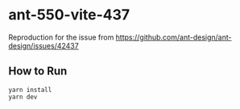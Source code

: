 # ant-550-vite-437

Reproduction for the issue from https://github.com/ant-design/ant-design/issues/42437

## How to Run

```
yarn install
yarn dev
``` 
